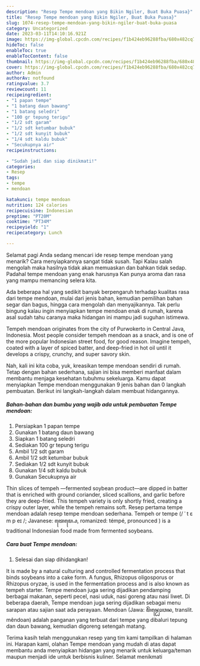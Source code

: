 ```yaml
---
description: "Resep Tempe mendoan yang Bikin Ngiler, Buat Buka Puasa}"
title: "Resep Tempe mendoan yang Bikin Ngiler, Buat Buka Puasa}"
slug: 1074-resep-tempe-mendoan-yang-bikin-ngiler-buat-buka-puasa
category: Uncategorized
date: 2023-03-11T14:10:16.921Z
image: https://img-global.cpcdn.com/recipes/f1b424eb96288fba/680x482cq70/tempe-mendoan-foto-resep-utama.jpg
hideToc: false
enableToc: true
enableTocContent: false
thumbnail: https://img-global.cpcdn.com/recipes/f1b424eb96288fba/680x482cq70/tempe-mendoan-foto-resep-utama.jpg
cover: https://img-global.cpcdn.com/recipes/f1b424eb96288fba/680x482cq70/tempe-mendoan-foto-resep-utama.jpg
author: Admin
authorAv: notfound
ratingvalue: 3.7
reviewcount: 11
recipeingredient:
- "1 papan tempe"
- "1 batang daun bawang"
- "1 batang seledri"
- "100 gr tepung terigu"
- "1/2 sdt garam"
- "1/2 sdt ketumbar bubuk"
- "1/2 sdt kunyit bubuk"
- "1/4 sdt kaldu bubuk"
- "Secukupnya air"
recipeinstructions:

- "Sudah jadi dan siap dinikmati!"
categories:
- Resep
tags:
- tempe
- mendoan

katakunci: tempe mendoan 
nutrition: 124 calories
recipecuisine: Indonesian
preptime: "PT20M"
cooktime: "PT34M"
recipeyield: "1"
recipecategory: Lunch

---
```



Selamat pagi Anda sedang mencari ide resep tempe mendoan yang menarik? Cara menyiapkannya sangat tidak susah. Tapi Kalau salah mengolah maka hasilnya tidak akan memuaskan dan bahkan tidak sedap. Padahal tempe mendoan yang enak harusnya Kan punya aroma dan rasa yang mampu memancing selera kita.


Ada beberapa hal yang sedikit banyak berpengaruh terhadap kualitas rasa dari tempe mendoan, mulai dari jenis bahan, kemudian pemilihan bahan segar dan bagus, hingga cara mengolah dan menyajikannya. Tak perlu bingung kalau ingin menyiapkan tempe mendoan enak di rumah, karena asal sudah tahu caranya maka hidangan ini mampu jadi suguhan istimewa.

Tempeh mendoan originates from the city of Purwokerto in Central Java, Indonesia. Most people consider tempeh mendoan as a snack, and is one of the more popular Indonesian street food, for good reason. Imagine tempeh, coated with a layer of spiced batter, and deep-fried in hot oil until it develops a crispy, crunchy, and super savory skin.


Nah, kali ini kita coba, yuk, kreasikan tempe mendoan sendiri di rumah. Tetap dengan bahan sederhana, sajian ini bisa memberi manfaat dalam membantu menjaga kesehatan tubuhmu sekeluarga. Kamu dapat menyiapkan Tempe mendoan menggunakan 9 jenis bahan dan 0 langkah pembuatan. Berikut ini langkah-langkah dalam membuat hidangannya.

<!--inarticleads1-->

##### Bahan-bahan dan bumbu yang wajib ada untuk pembuatan Tempe mendoan:

1. Persiapkan 1 papan tempe
1. Gunakan 1 batang daun bawang
1. Siapkan 1 batang seledri
1. Sediakan 100 gr tepung terigu
1. Ambil 1/2 sdt garam
1. Ambil 1/2 sdt ketumbar bubuk
1. Sediakan 1/2 sdt kunyit bubuk
1. Gunakan 1/4 sdt kaldu bubuk
1. Gunakan Secukupnya air


Thin slices of tempeh —fermented soybean product—are dipped in batter that is enriched with ground coriander, sliced scallions, and garlic before they are deep-fried. This tempeh variety is only shortly fried, creating a crispy outer layer, while the tempeh remains soft. Resep pertama tempe mendoan adalah resep tempe mendoan sederhana. Tempeh or tempe (/ ˈ t ɛ m p eɪ /; Javanese: ꦠꦺꦩ꧀ꦥꦺ, romanized: témpé, pronounced ) is a traditional Indonesian food made from fermented soybeans. 

<!--inarticleads2-->

##### Cara buat Tempe mendoan:


1. Selesai dan siap dihidangkan!

It is made by a natural culturing and controlled fermentation process that binds soybeans into a cake form. A fungus, Rhizopus oligosporus or Rhizopus oryzae, is used in the fermentation process and is also known as tempeh starter. Tempe mendoan juga sering dijadikan pendamping berbagai makanan, seperti pecel, nasi uduk, nasi goreng atau nasi liwet. Di beberapa daerah, Tempe mendoan juga sering dijadikan sebagai menu sarapan atau sajian saat ada perayaan. Mendoan (Jawa: ꦩꦼꦤ꧀ꦝꦺꦴꦮꦤ, translit. mêndoan) adalah panganan yang terbuat dari tempe yang dibaluri tepung dan daun bawang, kemudian digoreng setengah matang. 

Terima kasih telah menggunakan resep yang tim kami tampilkan di halaman ini. Harapan kami, olahan Tempe mendoan yang mudah di atas dapat membantu anda menyiapkan hidangan yang menarik untuk keluarga/teman maupun menjadi ide untuk berbisnis kuliner. Selamat menikmati
